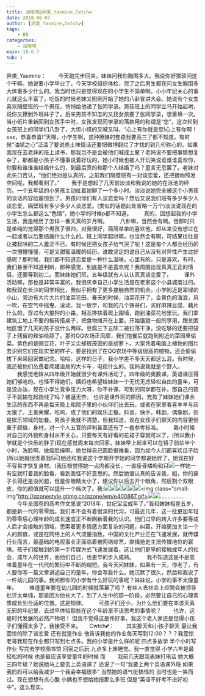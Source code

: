 ```yaml
---
title: 浊喳喳@异类_Yasmine,Cwtch💕
date: 2018-06-07
author: [异类_Yasmine,Cwtch💕]
tags:
    - BB
categories:
    - 浊喳喳
main: 18.6.7
sub: 1
---
```

异类_Yasmine：
　　今天跑完步回来，妹妹问我你胸围多大。我说你好猥琐问这个干嘛。她说要小学毕业了，今天学校组织体检，完了之后男生都在问女生胸围多大体重多少什么的。我当时也只是觉得现在的小学生不简单啊，小小年纪关心的事儿就这么丰富了。吃饭的时候老妹又照例开始了她的八卦宣讲大会。她说有个女生喜欢隔壁班的一个男孩，悄悄给他递了张同学录。男孩班上的同学立马开始起哄，说你又撩到外班妹子了。后来男孩不知怎的又找女孩要了张同学录，想重填一次。当小纸片重新回到女孩手中时，女孩发现同学录的落款用的称谓是“您”，这次轮到女孩班上的同学们八卦了，大惊小怪的又喊又叫，“心上有你就是您!心上有你啊！xxx，恭喜恭喜!”天哪，小学生啊，这种撩妹的套路我要高三了都不知道。有时候“油腻之心”泛滥了要说些土味情话还要把微博翻烂了才找的到几句称心的。如果我现在去老妹的班上读书，那我岂不是会被他们喊成土鳖？老妈说不要把事情想复杂了，那都是小孩子不懂事说着好玩的，她小时候也被人开玩笑说谁谁谁喜欢你，你要和谁谁谁结婚什么的，到最后真的和那个人结婚了吗？童言无忌罢了。老妹对此矢口否认，“他们绝对是认真的，之前我们隔壁班有一对谈恋爱，还把接吻照发空间呢，我都看到了。”
　　我于是想起了几天前淡淡和我说的她的在泳池的经历。一个五年级的小男孩主动扯着她聊了一个多小时。淡淡说她完全被这个小男孩的谈话内容给震惊到了。男孩问你们有人谈恋爱吗？然后又说我们班有多少多少人谈恋爱，隔壁班有多少多少人谈恋爱。(类似的话题此处省略一万个)淡淡说现在的小学生怎么都这么“色情”，她小学的时候p都不知道。
　　真的，回想起我的小学生活，我是经历了怎样一番天真的岁月啊。
　　八卦嘛，当然会有啊。但那时只是单纯的觉得那个男孩子很帅，对我很好，简简单单的喜欢他，却从来没有想过在一起或者以后要结婚什么什么的。班上同学起哄嘛，也当然会有啊，可结果往往是让被起哄的二人羞涩不已，有时候还把女孩子给气哭了呢！这是每个人都会经历的一次懵懵懂懂，可是又甜蜜温暖的经历。谁敢坚定的说自己从没有对异性产生过好感呢？那时候，我们都不知道恋爱是一种什么滋味，心里有的，只是喜欢，有时，我们甚至不知道判断，那种感觉，到底是不是喜欢呢？我周围出现真真正正的情侣，还要等到初二。而妹妹她们班，五年级就有人认认真真谈恋爱了。
　　课外活动嘛，那也是非常丰富的。我很庆幸自己小学生活是在老家这个小县城度过的。和我现在长沙的同学相比，我似乎拥有了更多接触自然的机会。小学附近是翠绿的小山，旁边有大片大片的油菜花田。春天的时候，油菜花开了，金黄色的海浪，风一吹，在空气中摇曳，滚动。我一放学，和我的几个铁哥们，买好麻辣豆腐，藕片什么的，穿过有大狼狗的小路，相互搀扶着爬上围墙，跑到油菜花地里玩。我们拿建筑工地上不要的板砖搭桌子，把食物摊开在上面，开始饿狼一般的享用，跟贫困地区饿了几天的孩子没什么两样。豆腐三下五除二被扫荡干净，没吃够的还要把袋子上残留的辣油给舔了。那时QQ农场正风靡，我们饱餐后就跑到附近的菜园里偷菜。紫色的是豌豆花，叶子尖尖却很茂密的是胡萝卜。大家凭着电脑上植物的图片去识别它们在现实里的样子，要是找到了在QQ农场中等级很高的植物，还会偷偷拔下来带回家做纪念。哈哈，这样的日子，我小学差不多天天都这么混。有时候，我还被他们怂恿着爬建设局的大卡车，电缆什么的。我妈说我就是个野人。
　　我感觉老妹从四年级开始就很少有课外活动了。四年级的奥数课，英语课压得她们够呛的。也怪不得她们。姨妈也希望给妹妹一个无忧无虑轻松自由的童年，可是没办法，现在小学生竞争压力大呀，你不补课，可别的同学都在补，那自己的孩子不就输在起跑线了吗？被逼无奈。
也许是课外班的原因，充盈了妹妹她们课余生活的东西不再是每天晚上和院子里的小伙伴们出去玩，或者在家里看喜羊羊与灰太狼了。王者荣耀，吃鸡，成了他们的娱乐正餐。抖音，快手，韩剧，偶像剧，则是娱乐领域的加餐。男孩子我就不清楚，但我知道，现在女孩子们聊天的内容更侧重于颜值，身材，对一个人五官的评判甚至还有了一套参考标准。
　　我小时候对自己的外貌和身材从不关心，只要每天有好看的花裙子穿就可以了，(所以我小学就是个快乐的胖子)现在感觉周末每次回家，妹妹早上起来可以在镜子前站半个小时，洗脸啊，做瘦脸操啊，她觉得自己圆脸很难看，因为如今人们都喜欢瓜子脸(所以她就很羡慕我!<img class="small-img" src="http://qzonestyle.gtimg.cn/qzone/em/e400837.gif">)她还和我说这个学期开学她的同学都说她胖了，她现在好不容易才恢复身材。(我压根觉得她一点肉都没长，一直瘦骨嶙峋和只<img class="small-img" src="http://qzonestyle.gtimg.cn/qzone/em/e400341.gif">一样她一有空就盯着我的脸看，看到我怪不好意思的。然后她很认真的告诉我，姐，你的鼻子长得还是没问题，但是你眼睛太小了，建议你以后去开个眼角，然后割个双眼皮，你的颜值就可以提升一个档次了。我:<img class="small-img" src="http://qzonestyle.gtimg.cn/qzone/em/e400870.gif"><img class="small-img" src="http://qzonestyle.gtimg.cn/qzone/em/e400870.gif"><img class="small-img" src="http://qzonestyle.gtimg.cn/qzone/em/e400870.gif"><img class="small-img" src="http://qzonestyle.gtimg.cn/qzone/em/e400871.gif"><img class="small-img" src="http://qzonestyle.gtimg.cn/qzone/em/e400871.gif"><img class="small-img" src="http://qzonestyle.gtimg.cn/qzone/em/e400871.gif"><img class="small-img"http://qzonestyle.gtimg.cn/qzone/em/e400867.gif><img class="small-img" src="http://qzonestyle.gtimg.cn/qzone/em/e400867.gif"><img class="small-img" src="http://qzonestyle.gtimg.cn/qzone/em/e400867.gif">................
　　今年全国卷的高考作文里说“2018年，世纪宝宝成年了。”我和妹妹相差五岁，都是新一代的零零后。我们本不会有着很深的代沟，可最近几年，这一批更加年轻的零零后心理年龄的成长速度正不断刷新着我的认识。他们过早的跨入许多要等成人后才会接触的领域，思索着更多情感方面复杂的问题，纠葛。开始更加关注一个人的颜值，或是在网络上的人气流量指数。中国的文化产业正在飞速发展，就传媒行业而言，最基础的电视事业正面临着被网络综艺，直播抢走主流传媒地位的窘境。孩子们接触到的第一手传媒方式飞速发展着，这让他们更早的接触成年人的社会，成年人的世界，而他们自己，也更早的步入成熟。
　　我不知道这是不是意味着童年在一代代的繁衍中不断的缩短。我今天问妹妹，如果有一天，你老了，有人要你写一篇文章讲述自己的童年，你会写些什么。她沉默了很久，然后和我说了一件幼儿园的事。我问那你的小学有什么好玩的事呢？妹妹说，小学的事不太像童年。
　　难道童年要在幼儿园的时候就落幕了吗？
有些人去社会上应聘会被领导批评太单纯，那是因为他长大了，到了人生中的那一阶段，必然要让自己的心理素质成长到合适的位置。这是规律。
　　可孩子们还小，为什么他们要在本该天真无邪的年纪里，去过早体验那些在这个年龄里不该思考的事情呢？
　　也许，这是时代发展的必然产物吧！ 但我不觉得这是件好事，我这个老人家还是觉得小孩子们懂得太多了，我接受不来。
　
Cwtch💕：
　　其实那天和小孩子聊天 最让我震惊的除了谈恋爱 还有就是作业 他告诉我他的作业每天写到12:00？？？我震惊 老哥我现在作业都只写到七点多。我的小学是什么样的呢 四点多放学 半个小时写作业 写完去学校图书馆 回家之后玩 九点多上床睡觉。我一直觉得 小学六年是最轻松的时候 也是最应该享受童年的时候 而
　　我前几天跟我表妹打电话 她大概三四年级？她说她马上要去上英语课了 还说了一句“我要上两个英语课外班 如果我妈妈可以给我减少一个我会幸福很多” 当然她的语气挺搞怪的 当时也是一笑而过。现在想想有点心酸 小姨也不想给她报那么多班 但是“英语不好考不进好初中”。这么现实。

